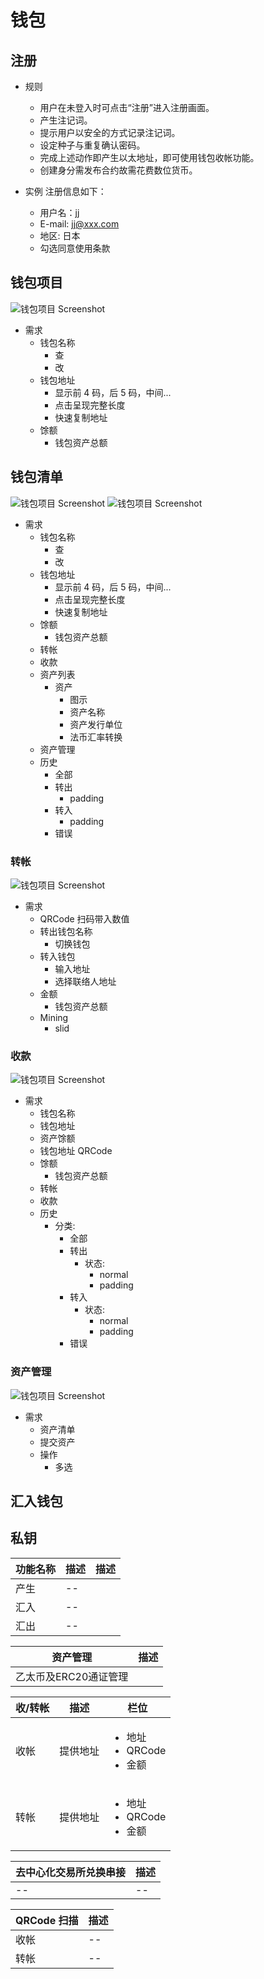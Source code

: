 # 钱包

## 注册

* 规则
	* 用户在未登入时可点击“注册”进入注册画面。
	* 产生注记词。
	* 提示用户以安全的方式记录注记词。
	* 设定种子与重复确认密码。
	* 完成上述动作即产生以太地址，即可使用钱包收帐功能。
	* 创建身分需发布合约故需花费数位货币。

* 实例
	注册信息如下：
	* 用户名：jj
	* E-mail: jj@xxx.com
	* 地区: 日本
	* 勾选同意使用条款

## 钱包项目

![钱包项目 Screenshot](../assets/wallets-list-overview.png)

* 需求
	* 钱包名称
		* 查
		* 改
	* 钱包地址
		* 显示前 4 码，后 5 码，中间...
		* 点击呈现完整长度
		* 快速复制地址
	* 馀额
		* 钱包资产总额

## 钱包清单

![钱包项目 Screenshot](../assets/wallets__list-item__assets--emtpy.png)
![钱包项目 Screenshot](../assets/wallets__list-item__assets-eth.png)

* 需求
	* 钱包名称
		* 查
		* 改
	* 钱包地址
		* 显示前 4 码，后 5 码，中间...
		* 点击呈现完整长度
		* 快速复制地址
	* 馀额
		* 钱包资产总额
	* 转帐
	* 收款
	* 资产列表
		* 资产
			* 图示
			* 资产名称
			* 资产发行单位
			* 法币汇率转换
	* 资产管理
	* 历史
		* 全部
		* 转出
			* padding
		* 转入
			* padding
		* 错误

### 转帐

![钱包项目 Screenshot](../assets/cryptocoin-send.png)

* 需求
	* QRCode 扫码带入数值
	* 转出钱包名称
		* 切换钱包
	* 转入钱包
		* 输入地址
		* 选择联络人地址
	* 金额
		* 钱包资产总额
	* Mining
		* slid

### 收款

![钱包项目 Screenshot](../assets/cryptocoin-receive.png)

* 需求
	* 钱包名称
	* 钱包地址
	* 资产馀额
	* 钱包地址 QRCode
	* 馀额
		* 钱包资产总额
	* 转帐
	* 收款
	* 历史
		* 分类:
			* 全部
			* 转出
				* 状态:
					* normal
					* padding
			* 转入
				* 状态:
					* normal
					* padding
			* 错误

### 资产管理

![钱包项目 Screenshot](../assets/wallets__list-item__assets-manage.png)

* 需求
	* 资产清单
	* 提交资产
	* 操作
		* 多选

## 汇入钱包

## 私钥
功能名称  | 描述  | 描述
------------- | ------------- | -------------
产生  | -- | 
汇入  | -- |
汇出  | -- |

资产管理  | 描述
------------- | -------------
乙太币及ERC20通证管理  | 

收/转帐  | 描述 | 栏位
------------- | ------------- | -------------
收帐  | 提供地址 | <ul><li>地址</li><li>QRCode</li><li>金额</li></ul>
转帐  | 提供地址 | <ul><li>地址</li><li>QRCode</li><li>金额</li></ul>

去中心化交易所兑换串接  | 描述
------------- | -------------
--  | --

QRCode 扫描  | 描述
------------- | -------------
收帐  | --
转帐  | --